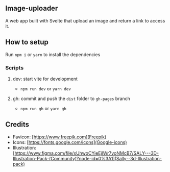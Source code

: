 ## Image-uploader
A web app built with Svelte that upload an image and return a link to access it.

## How to setup

Run `npm i` or `yarn` to install the dependencies

### Scripts

1. dev: start vite for development
   * `npm run dev` or `yarn dev`

2. gh: commit and push the `dist` folder to `gh-pages` branch
   * `npm run gh` or `yarn gh`

## Credits

* Favicon: [https://www.freepik.com](Freepik)
* Icons: [https://fonts.google.com/icons](Google-icons)
* Illustration: [https://www.figma.com/file/xUhwoCYieEjlWr7yoNMcB7/SALY---3D-Illustration-Pack-(Community)?node-id=0%3A1](Sally--3d-Illustration-pack)
